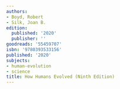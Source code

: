 ```yaml
---
authors:
- Boyd, Robert
- Silk, Joan B.
edition:
  published: '2020'
  publisher: ''
goodreads: '55459707'
isbn: '9780393533156'
published: '2020'
subjects:
- human-evolution
- science
title: How Humans Evolved (Ninth Edition)
---
```


